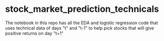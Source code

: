 # stock_market_prediction_technicals

The notebook in this repo has all the EDA and logistic regression code that uses technical data of days "t" and "t-1" to help pick stocks that will give positive returns on day "t+1"
